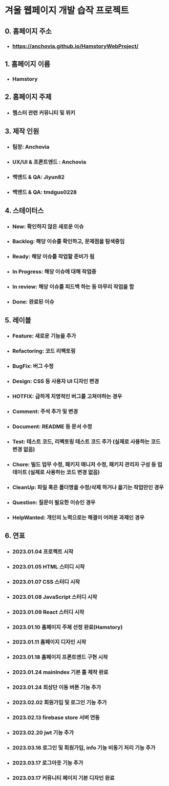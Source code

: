 # 겨울 웹페이지 개발 습작 프로젝트

## 0. 홈페이지 주소
* ### https://anchovia.github.io/HamstoryWebProject/

## 1. 홈페이지 이름
* ### Hamstory

## 2. 홈페이지 주제
* ### 햄스터 관련 커뮤니티 및 위키

## 3. 제작 인원
* ### 팀장: Anchovia
* ### UX/UI & 프론트엔드 : Anchovia
* ### 백엔드 & QA: Jiyun82
* ### 백엔드 & QA: tmdgus0228

## 4. 스테이터스
* ### New: 확인하지 않은 새로운 이슈
* ### Backlog: 해당 이슈를 확인하고, 문제점을 탐색중임
* ### Ready: 해당 이슈를 작업할 준비가 됨
* ### In Progress: 해당 이슈에 대해 작업중
* ### In review: 해당 이슈를 피드백 하는 등 마무리 작업을 함
* ### Done: 완료된 이슈

## 5. 레이블
* ### Feature: 새로운 기능을 추가
* ### Refactoring: 코드 리팩토링
* ### BugFix: 버그 수정
* ### Design: CSS 등 사용자 UI 디자인 변경
* ### HOTFIX: 급하게 치명적인 버그를 고쳐야하는 경우
* ### Comment: 주석 추가 및 변경
* ### Document: README 등 문서 수정
* ### Test: 테스트 코드, 리펙토링 테스트 코드 추가 (실제로 사용하는 코드 변경 없음)
* ### Chore: 빌드 업무 수정, 패키지 매니저 수정, 패키지 관리자 구성 등 업데이트 (실제로 사용하는 코드 변경 없음)
* ### CleanUp: 파일 혹은 폴더명을 수정/삭제 하거나 옮기는 작업만인 경우
* ### Question: 질문이 필요한 이슈인 경우
* ### HelpWanted: 개인의 노력으로는 해결이 어려운 과제인 경우

## 6. 연표
* ### 2023.01.04 프로젝트 시작
* ### 2023.01.05 HTML 스터디 시작
* ### 2023.01.07 CSS 스터디 시작
* ### 2023.01.08 JavaScript 스터디 시작
* ### 2023.01.09 React 스터디 시작
* ### 2023.01.10 홈페이지 주제 선정 완료(Hamstory)
* ### 2023.01.11 홈페이지 디자인 시작
* ### 2023.01.18 홈페이지 프론트엔드 구현 시작
* ### 2023.01.24 mainIndex 기본 틀 제작 완료
* ### 2023.01.24 최상단 이동 버튼 기능 추가
* ### 2023.02.02 회원가입 및 로그인 기능 추가
* ### 2023.02.13 firebase store 서버 연동
* ### 2023.02.20 jwt 기능 추가
* ### 2023.03.16 로그인 및 회원가입, info 기능 비동기 처리 기능 추가
* ### 2023.03.17 로그아웃 기능 추가
* ### 2023.03.17 커뮤니티 페이지 기본 디자인 완료